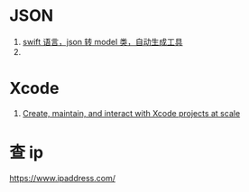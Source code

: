 #  JSON
1. [swift 语言，json 转 model 类，自动生成工具](https://app.quicktype.io)
2. 

# Xcode

1. [Create, maintain, and interact with Xcode projects at scale](https://github.com/tuist/tuist)


# 查 ip
https://www.ipaddress.com/
